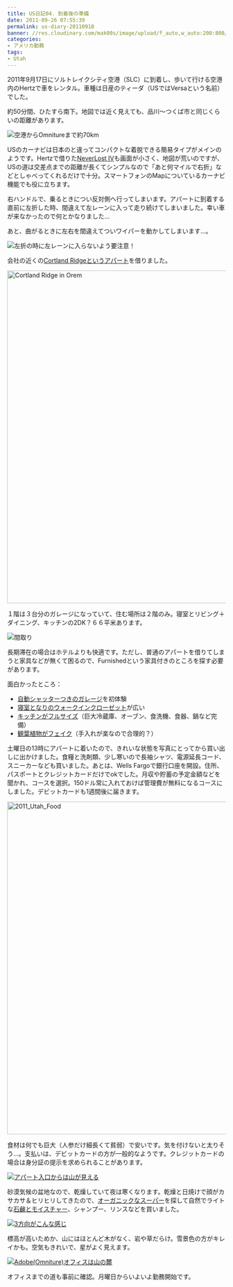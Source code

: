 ```yaml
---
title: US日記04. 到着後の準備
date: 2011-09-26 07:55:39
permalink: us-diary-20110918
banner: //res.cloudinary.com/mak00s/image/upload/f_auto,w_auto:200:800/v1509983977/2011-09-27-Nissan-Versa_anmmvy.jpg
categories:
- アメリカ勤務
tags:
- Utah
---
```

2011年9月17日にソルトレイクシティ空港（SLC）に到着し、歩いて行ける空港内のHertzで車をレンタル。車種は日産のティーダ（USではVersaという名前）でした。

約50分間、ひたすら南下。地図では近く見えても、品川～つくば市と同じくらいの距離があります。

<img alt="空港からOmnitureまで約70km" sizes="50vw" src="//res.cloudinary.com/mak00s/image/upload/f_auto,w_auto:200:469/v1509984480/2011-09-25-SLC-to-Orem-70km_mdhwiy.png" />

USのカーナビは日本のと違ってコンパクトな着脱できる簡易タイプがメインのようです。Hertzで借りた[NeverLost IV](http://www.neverlost.com/neverlostinfo.aspx)も画面が小さく、地図が荒いのですが、USの道は交差点までの距離が長くてシンプルなので「あと何マイルで右折」などとしゃべってくれるだけで十分。スマートフォンのMapについているカーナビ機能でも役に立ちます。

右ハンドルで、乗るときについ反対側へ行ってしまいます。アパートに到着する直前に左折した時、間違えて左レーンに入って走り続けてしまいました。幸い車が来なかったので何とかなりました...

あと、曲がるときに左右を間違えてついワイパーを動かしてしまいます...。

<img alt="左折の時に左レーンに入らないよう要注意！" sizes="50vw" src="//res.cloudinary.com/mak00s/image/upload/f_auto,w_auto:200:763/v1514734615/2011-09-26-Car-on-Left-Lane_p6vuec.png" />

会社の近くの[Cortland Ridgeというアパート](http://www.oakwood.com/furnished-apartments/furnished/US/UT/Orem/prop238.html)を借りました。

<a data-flickr-embed="true"  href="https://www.flickr.com/photos/27261559@N06/albums/72157666177404729" title="Cortland Ridge in Orem"><img src="https://farm7.staticflickr.com/6175/6164872091_da8276fdb9_b.jpg" width="1024" height="768" alt="Cortland Ridge in Orem"></a>

１階は３台分のガレージになっていて、住む場所は２階のみ。寝室とリビング＋ダイニング、キッチンの2DK？６６平米あります。

<img alt="間取り" sizes="50vw" src="//res.cloudinary.com/mak00s/image/upload/f_auto,w_auto:200:260/v1509985194/2011-09-18-Cortland-Ridge-Layout_kidija.jpg" />

長期滞在の場合はホテルよりも快適です。ただし、普通のアパートを借りてしまうと家具などが無くて困るので、Furnishedという家具付きのところを探す必要があります。

面白かったところ：

- <a href="http://www.flickr.com/photos/27261559@N06/6157472852/">自動シャッターつきのガレージ</a>を初体験
- <a href="http://www.flickr.com/photos/27261559@N06/6157481294/">寝室となりのウォークインクローゼット</a>が広い
- <a href="http://www.flickr.com/photos/27261559@N06/6157474992/">キッチンがフルサイズ</a>（巨大冷蔵庫、オーブン、食洗機、食器、鍋など完備）
- <a href="http://www.flickr.com/photos/27261559@N06/6158924171/">観葉植物がフェイク</a>（手入れが楽なので合理的？）

土曜日の13時にアパートに着いたので、きれいな状態を写真にとってから買い出しに出かけました。食糧と洗剤類、少し寒いので長袖シャツ、電源延長コード、スニーカーなども買いました。あとは、Wells Fargoで銀行口座を開設。住所、パスポートとクレジットカードだけでokでした。月収や貯蓄の予定金額などを聞かれ、コースを選択。150ドル常に入れておけば管理費が無料になるコースにしました。デビットカードも1週間後に届きます。

<a data-flickr-embed="true" href="https://www.flickr.com/photos/27261559@N06/albums/72157627583665943" title="2011_Utah_Food"><img src="https://farm7.staticflickr.com/6168/6163502847_e97ba7cb67_b.jpg" width="1024" height="768" alt="2011_Utah_Food"></a><script async src="//embedr.flickr.com/assets/client-code.js" charset="utf-8"></script>

食材は何でも巨大（人参だけ細長くて貧弱）で安いです。気を付けないと太りそう...。支払いは、デビットカードの方が一般的なようです。クレジットカードの場合は身分証の提示を求められることがあります。

<a href="http://www.flickr.com/photos/27261559@N06/6160986051/"><img alt="アパート入口からは山が見える" sizes="100vw" src="//res.cloudinary.com/mak00s/image/upload/f_auto,w_auto:200:800/v1510300781/2011-09-19-Orem.jpg" /></a>

砂漠気候の盆地なので、乾燥していて夜は寒くなります。乾燥と日焼けで顔がカサカサ＆ヒリヒリしてきたので、[オーガニックなスーパー](http://www.goodearthnaturalfoods.com/)を探して自然でライトな<a href="http://www.flickr.com/photos/27261559@N06/6181463809/in/photostream">石鹸とモイスチャー</a>、シャンプー、リンスなどを買いました。

<a href="http://www.flickr.com/photos/27261559@N06/6177864283/"><img alt="3方向がこんな感じ" sizes="100vw" src="//res.cloudinary.com/mak00s/image/upload/f_auto,w_auto:200:800/v1510300257/2011-09-23-Orem-surrounded-by-mountains.jpg" /></a>

標高が高いためか、山にはほとんど木がなく、岩や草だらけ。雪景色の方がキレイかも。空気もきれいで、星がよく見えます。

<a href="http://www.flickr.com/photos/27261559@N06/6160988509/"><img alt="Adobe(Omniture)オフィスは山の麓" sizes="100vw" src="//res.cloudinary.com/mak00s/image/upload/f_auto,w_auto:200:800/v1510300622/2011-09-11-Orem-mountains.jpg" /></a>

オフィスまでの道も事前に確認。月曜日からいよいよ勤務開始です。
